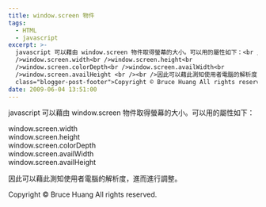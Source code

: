 ```yaml
---
title: window.screen 物件
tags:
  - HTML
  - javascript
excerpt: >-
  javascript 可以藉由 window.screen 物件取得螢幕的大小。可以用的屬性如下：<br /><br
  />window.screen.width<br />window.screen.height<br
  />window.screen.colorDepth<br />window.screen.availWidth<br
  />window.screen.availHeight <br /><br />因此可以藉此測知使用者電腦的解析度，進而進行調整。<div
  class="blogger-post-footer">Copyright © Bruce Huang All rights reserved.</div>
date: 2009-06-04 13:51:00
---
```


javascript 可以藉由 window.screen 物件取得螢幕的大小。可以用的屬性如下：  
  
window.screen.width  
window.screen.height  
window.screen.colorDepth  
window.screen.availWidth  
window.screen.availHeight  
  
因此可以藉此測知使用者電腦的解析度，進而進行調整。

Copyright © Bruce Huang All rights reserved.
<!-- more -->
